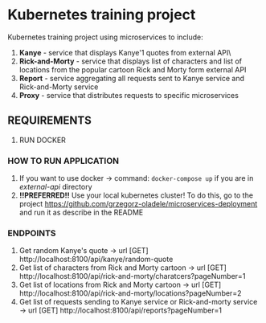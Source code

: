 # Kubernetes training project 

Kubernetes training project using microservices to include:
1. **Kanye** - service that displays Kanye'1 quotes from external API\
2. **Rick-and-Morty** - service that displays list of characters and list of locations from the popular cartoon Rick and Morty form external API
3. **Report** - service aggregating all requests sent to Kanye service and Rick-and-Morty service
4. **Proxy** - service that distributes requests to specific microservices

## REQUIREMENTS
1. RUN DOCKER

### HOW TO RUN APPLICATION
1. If you want to use docker -> command: `docker-compose up` if you are in _external-api_ directory
2. **!!PREFERRED!!** Use your local kubernetes cluster! To do this, go to the project 
https://github.com/grzegorz-oladele/microservices-deployment and run it as describe in the README

### ENDPOINTS
1. Get random Kanye's quote -> url [GET] http://localhost:8100/api/kanye/random-quote
2. Get list of characters from Rick and Morty cartoon -> url [GET] http://localhost:8100/api/rick-and-morty/charatcers?pageNumber=1
3. Get list of locations from Rick and Morty cartoon -> url [GET] http://localhost:8100/api/rick-and-morty/locations?pageNumber=2
4. Get list of requests sending to Kanye service or Rick-and-morty service -> url [GET] http://localhost:8100/api/reports?pageNumber=1